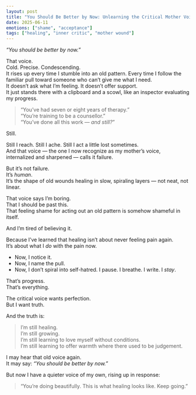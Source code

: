 ```yaml
---
layout: post
title: "You Should Be Better by Now: Unlearning the Critical Mother Voice"
date: 2025-06-11
emotions: ["shame", "acceptance"]
tags: ["healing", "inner critic", "mother wound"]
---
```


*“You should be better by now.”*

That voice.  
Cold. Precise. Condescending.  
It rises up every time I stumble into an old pattern. Every time I follow the familiar pull toward someone who can’t give me what I need.  
It doesn’t ask what I’m feeling. It doesn’t offer support.  
It just stands there with a clipboard and a scowl, like an inspector evaluating my progress.

> “You’ve had seven or eight years of therapy.”  
> “You’re training to be a counsellor.”  
> “You’ve done all this work — *and still?*”

Still.

Still I reach. Still I ache. Still I act a little lost sometimes.  
And that voice — the one I now recognize as my mother’s voice, internalized and sharpened — calls it failure.

But it’s not failure.  
It’s *human*.  
It’s the shape of old wounds healing in slow, spiraling layers — not neat, not linear.

That voice says I’m boring.  
That I should be past this.  
That feeling shame for acting out an old pattern is somehow shameful in itself.

And I’m tired of believing it.

Because I’ve learned that healing isn’t about never feeling pain again.  
It’s about what I *do* with the pain now.

- Now, I notice it.  
- Now, I name the pull.  
- Now, I don’t spiral into self-hatred. I pause. I breathe. I write. I *stay*.

That’s progress.  
That’s everything.

The critical voice wants perfection.  
But I want truth.

And the truth is:  
> I’m still healing.  
> I’m still growing.  
> I’m still learning to love myself without conditions.  
> I’m still learning to offer warmth where there used to be judgement.

I may hear that old voice again.  
It may say: *“You should be better by now.”*

But now I have a quieter voice of my own, rising up in response:

> “You’re doing beautifully. This is what healing looks like. Keep going.”
